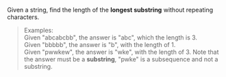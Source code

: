 Given a string, find the length of the **longest substring** without repeating characters.


>Examples:  
>Given "abcabcbb", the answer is "abc", which the length is 3.  
>Given "bbbbb", the answer is "b", with the length of 1.  
>Given "pwwkew", the answer is "wke", with the length of 3. Note that the answer must be a **substring**, "pwke" is a subsequence and not a substring.
